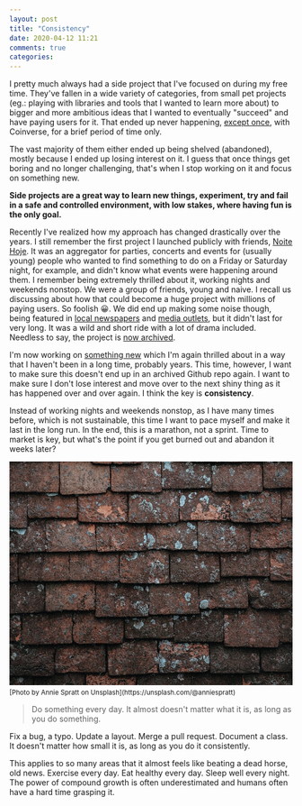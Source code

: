 ```yaml
---
layout: post
title: "Consistency"
date: 2020-04-12 11:21
comments: true
categories:
---
```


I pretty much always had a side project that I've focused on during my free time. They've fallen in a wide variety of categories, from small pet projects (eg.: playing with libraries and tools that I wanted to learn more about) to bigger and more ambitious ideas that I wanted to eventually "succeed" and have paying users for it. That ended up never happening, [except once](https://www.crunchbase.com/organization/coinverse), with Coinverse, for a brief period of time only.

The vast majority of them either ended up being shelved (abandoned), mostly because I ended up losing interest on it. I guess that once things get boring and no longer challenging, that's when I stop working on it and focus on something new.

**Side projects are a great way to learn new things, experiment, try and fail in a safe and controlled environment, with low stakes, where having fun is the only goal.**

Recently I've realized how my approach has changed drastically over the years. I still remember the first project I launched publicly with friends, [Noite Hoje](http://noitehoje.com.br/). It was an aggregator for parties, concerts and events for (usually young) people who wanted to find something to do on a Friday or Saturday night, for example, and didn't know what events were happening around them. I remember being extremely thrilled about it, working nights and weekends nonstop. We were a group of friends, young and naive. I recall us discussing about how that could become a huge project with millions of paying users. So foolish 😀. We did end up making some noise though, being featured in [local newspapers](https://link.estadao.com.br/blogs/daniel-gonzales/dez-apps-de-musica-e-entretenimento-para-android-ios-e-windows-phone/) and [media outlets](https://www.techtudo.com.br/noticias/noticia/2011/08/noite-hoje-mostra-melhores-baladas-e-shows-da-sua-cidade-no-celular.html), but it didn't last for very long. It was a wild and short ride with a lot of drama included. Needless to say, the project is [now archived](https://github.com/noitehoje).

I'm now working on [something new](https://clairvoyancehq.com/) which I'm again thrilled about in a way that I haven't been in a long time, probably years. This time, however, I want to make sure this doesn't end up in an archived Github repo again. I want to make sure I don't lose interest and move over to the next shiny thing as it has happened over and over again. I think the key is **consistency**.

Instead of working nights and weekends nonstop, as I have many times before, which is not sustainable, this time I want to pace myself and make it last in the long run. In the end, this is a marathon, not a sprint. Time to market is key, but what's the point if you get burned out and abandon it weeks later?

<img src="/images/2020/04/annie-spratt-cnEzFsV4Y-k-unsplash.jpg" alt="Brick wall" title="A brick wall" />
<small>[Photo by Annie Spratt on Unsplash](https://unsplash.com/@anniespratt)</small>

> Do something every day. It almost doesn't matter what it is, as long as you do something.

Fix a bug, a typo. Update a layout. Merge a pull request. Document a class. It doesn't matter how small it is, as long as you do it consistently.

This applies to so many areas that it almost feels like beating a dead horse, old news. Exercise every day. Eat healthy every day. Sleep well every night. The power of compound growth is often underestimated and humans often have a hard time grasping it.